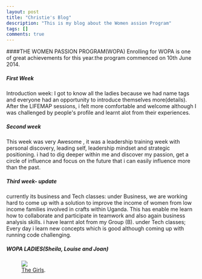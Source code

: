 ```yaml
---
layout: post
title: "Christie's Blog"
description: "This is my blog about the Women assion Program"
tags: []
comments: true
---
```



####THE WOMEN PASSION PROGRAM(WOPA)
 Enrolling for WOPA is one of great achievements for this year.the program commenced on 10th June 2014.
##### First Week
Introduction week: I got to know all the ladies because we had name tags and everyone had an opportunity to introduce themselves more(details).
After the LIFEMAP sessions, i felt more comfortable and welcome although I was challenged by people's profile and learnt alot from their experiences.

##### Second week
This week was very Awesome , it was a leadership training week with personal discovery, leading self, leadership mindset and strategic positioning.
i had to dig deeper within me and discover my passion, get a circle of influence and focus on the future that i can easily influence more than the past.

##### Third week- update
currently its business and Tech classes:
under Business, we are working hard to come up with a solution to improve the income of women from low income families involved in crafts within Uganda.
This has enable me learn how to collaborate and participate in teamwork and also again business analysis skills.
i have learnt alot from my Group (B).
under Tech classes; Every day  i learn new concepts which is good although coming up with running code challenging.

##### WOPA LADIES(Sheila, Louise and Joan)
<figure>
	<a href="http://wopaoutbox.github.io/images/myGirls.jpg
"><img src="http://wopaoutbox.github.io/images/myGirls.jpg
"></a>
	<figcaption><a href="http://wopaoutbox.github.io/images/myGirls.jpg
" title="First Python Clas">The Girls</a>.</figcaption>
</figure>